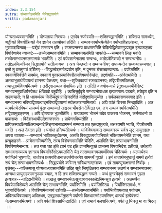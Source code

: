 ```yaml
---
index: 3.3.154
sutra: संम्भावनेऽलमिति चेत्सिद्धाप्रयोगे
vritti: padamanjari

---
```

योग्यताध्यवसानमिति । योग्यताया निश्चयः । एतदेव स्फोरयति---शक्तिश्रद्धानमिति । शक्तिःउ सामर्थ्यम्, श्रद्धीयते विषयीक्रियते येन ज्ञानेन तत्तथोक्तं तदिति । सम्भावनपर्याप्त्येत्येतेन पर्याप्ताविहालंशब्दः, न भूषणादावित्याह---यद्येवं सम्भावन इति । सप्तम्यन्तस्य कथमलमिति चेदित्येद्विशेषणमुपपद्यत इत्याशङ्क्य विपरिणामेन व्याचष्टे---तच्चेत्सम्भावनमिति । सम्भावनमलमिति चावर्तते---सम्भावने लिङ् भवति तच्चेत्सम्भावनमलमात्मकं भवतीति । एवं पर्यवसानेनालमा सम्बन्धः, अतोऽत्रेतिशब्दो न सम्बन्धनीयः । ततोऽलमित्यस्मिन् सिद्धाप्रयोगे सतीत्यन्वयः । अत्र चेच्छब्दो न सम्बन्धनीयः; सप्तम्यन्तेन सम्बन्धासम्भवात् । वृत्तौ तु वस्तुमात्रं दर्शितम्---सिद्धश्चेदलमोऽप्रयोग इति, न पुनरत्र चेच्छब्दस्यान्वयः । पर्याप्तमिति । स्वकार्यनिर्वर्त्तने समर्थम्, स्वकार्यं पुनस्तस्याविपरीतमविषयपरिच्छेदः, तद्दर्शयति---अवितथमिति । अतथाभूतार्थविषयत्वं ज्ञानस्य वैतथ्यम्, यथा---शुक्तिकायां रजतज्ञानस्य; तद्विपरीतमवितथम्, तथाभूतार्थविषयमित्यर्थः । तदीदृशसम्भावनोपाधिक इति । तदिति वाक्योपन्यासे ईदृशमलमर्थविशिष्टं सम्भावनमुपाधिर्यस्येत# Êत्रिपदो बहुव्रीहिः । क्वचित्तुईदृशे सम्भावनोपाधक इत्यसमासः पठ्यते, तत्रेदृश इति न सङ्गच्छते; न हि धात्वर्थस्य किञ्चिद्रूपं प्राङ्निदर्शितं यदीदृशमित्युच्येत । सर्वलकाराणमपवाद इति । सम्भावनस्य भविष्यद्विषयत्वाद्भविष्यद्विषयाणां सर्वलकाराणामित्यर्थः । अपि पर्वतं शिरसा भिन्द्यादिति । अत्र यत्पर्वतभेदविषयं सामर्थ्यं पुंसः सम्भाव्यते तद्यस्य भीमसेनादेर्विद्यत एव, तत्र सम्भावनमवितथमिति तद्विषयमुदाहरणम् । अपि द्रोणपाक भुञ्जीतेति । यत्पक्वस्य भोजनं तदेव पाकस्य भोजनम्, कर्मसाधनो वा पाकशब्दः । विदेशस्थायीउदेशान्तरगतः । प्रायेणगमिष्यतीति । प्रायिकस्वदक्षिणाक्षिस्पन्दनादेर्लिङ्गाभासादागमनं सम्भाव्य तत एतत्प्रयुज्यते, तत्तथ्यमपि भवति, विपरीतमपि भवति । अलं देवदत्त इति । पर्याप्तं हनिष्यतीत्यर्थः । भाविविषयत्वात् सम्भावनस्य सर्वत्र लृट् प्रत्युदाहृतः ।
अपरा व्याख्या---सम्भावनं भाविवस्तूत्प्रेक्षणम्, असति विरुद्धप्रत्ययोपनिपाते भवितव्यमनेनेति ज्ञानम्, यथा प्रत्युदाहरणे---प्रायेणागमिष्यतीति, तस्य विशेषणमलमिति चेदिति, अलमिति चेत् तत्सम्भावनमिति विपरिणामेनान्वयः । तत्र यथा घट इति ज्ञानं पट इति ज्ञानमित्युक्ते ज्ञानस्य विषयनिर्देशः प्रतीयते, तथेहापि सम्भावनाख्यस्य ज्ञानस्य विषयनिर्देशोऽयमलमिति चेत् तत्सम्भावनमलमर्थविषयं चेदित्यर्थः । अलमर्थश्च पर्याप्तिर्न भूषणादिः, धातोश्च प्रत्ययविधानात्तदर्थगोचरमेव सामर्थ्यं गृह्यते । इमं धात्वर्थमनुष्ठातुं समर्थ इत्येवं रूपं चेत् तत्सम्भावनमित्यर्थः । सिद्धाप्रयोगे कस्मिन् सन्निधानादलंशब्दः । एवं तावत्सूत्राक्षराणां निर्वाहः । वृत्तेस्तु---यत्क्रियासु योग्यताध्यवसानमिति तदिह सूत्रे जिघृक्षितस्य सम्भावनस्य लक्षणं न सम्भवनमात्रस्य; अन्यथा प्रत्युदाहरणमनुपपन्नं स्यात्, न हि तत्र शक्तिश्चद्धानं गम्यते । कथं पुनरत्रेदृशं सम्भावनं गृह्यत इत्यत्राह---तदिदानीमिति । तत्खलु सम्भावनमेतत्सूत्रप्रणयनकालेऽस्मिन्सूत्र इत्यर्थः । अलमर्थेन विषयेणाविशेष्यते अलमिति चेत् सम्भावनमिति, पर्याप्तिमिति । पर्याप्तिमित# । पिर्याप्तिरलमर्थः, न भूषणादिरित्यर्थः । विपरिणामेनान्वयं दर्शयति---तच्चेत्सम्भावनमिति । पर्याप्तिविषयत्वात् पर्याप्तम्, अवितथविषयत्वात् अवितथम्, एतद्धात्वर्थानुष्ठाने पर्याप्तो वितथारम्भोऽयमस्मिन् धात्वर्थ इत्येवंरूपं चेत्सम्भावनमित्यर्थः । अपि पर्वतं शिरसाभिन्द्यादिति । एवं नामायं बलवानित्यर्थः, पर्वतं तु भिनत्तु मा वा भिदत् ।।